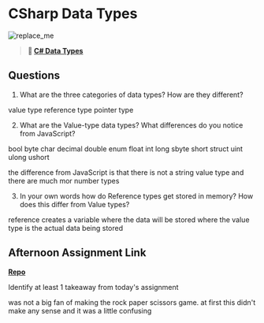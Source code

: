 # CSharp Data Types

![replace_me](https://codeworks.blob.core.windows.net/public/assets/img/illustrations/placeholder.svg)

> **📖 [C# Data Types](https://codeworksacademy.com/fs-student-guide/resources/wk10/01-CSharp-Generics)**

## Questions

1. What are the three categories of data types? How are they different?

value type
reference type 
pointer type

2. What are the Value-type data types? What differences do you notice from JavaScript?

bool
byte
char
decimal
double
enum
float
int
long
sbyte
short
struct
uint
ulong
ushort

the difference from JavaScript is that there is not a string value type and there are much mor number types

3. In your own words how do Reference types get stored in memory? How does this differ from Value types?

reference creates a variable where the data will be stored where the value type is the actual data being stored 


## Afternoon Assignment Link

**[Repo](https://github.com/NikolasLyons/day-1.git)**

Identify at least 1 takeaway from today's assignment

was not a big fan of making the rock paper scissors game. at first this didn't make any sense and it was a little confusing 
